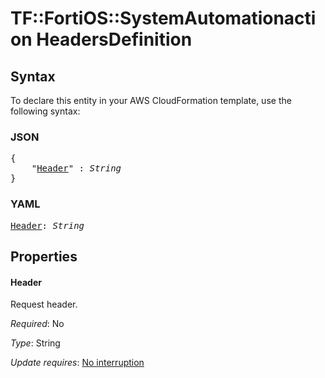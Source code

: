# TF::FortiOS::SystemAutomationaction HeadersDefinition

## Syntax

To declare this entity in your AWS CloudFormation template, use the following syntax:

### JSON

<pre>
{
    "<a href="#header" title="Header">Header</a>" : <i>String</i>
}
</pre>

### YAML

<pre>
<a href="#header" title="Header">Header</a>: <i>String</i>
</pre>

## Properties

#### Header

Request header.

_Required_: No

_Type_: String

_Update requires_: [No interruption](https://docs.aws.amazon.com/AWSCloudFormation/latest/UserGuide/using-cfn-updating-stacks-update-behaviors.html#update-no-interrupt)

